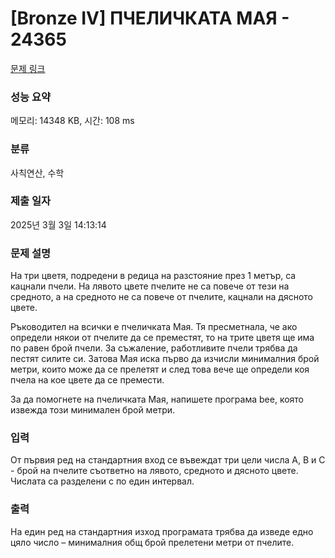 # [Bronze IV] ПЧЕЛИЧКАТА МАЯ - 24365 

[문제 링크](https://www.acmicpc.net/problem/24365) 

### 성능 요약

메모리: 14348 KB, 시간: 108 ms

### 분류

사칙연산, 수학

### 제출 일자

2025년 3월 3일 14:13:14

### 문제 설명

<p>На три цветя, подредени в редица на разстояние през 1 метър, са кацнали пчели. На лявото цвете пчелите не са повече от тези на средното, а на средното не са повече от пчелите, кацнали на дясното цвете.</p>

<p>Ръководител на всички е пчеличката Мая. Тя пресметнала, че ако определи някои от пчелите да се преместят, то на трите цветя ще има по равен брой пчели. За съжаление, работливите пчели трябва да пестят силите си. Затова Мая иска първо да изчисли минималния брой метри, които може да се прелетят и след това вече ще определи коя пчела на кое цвете да се премести.</p>

<p>За да помогнете на пчеличката Мая, напишете програма bee, която извежда този минимален брой метри.</p>

### 입력 

 <p>От първия ред на стандартния вход се въвеждат три цели числа А, В и C - брой на пчелите съответно на лявото, средното и дясното цвете. Числата са разделени с по един интервал.</p>

### 출력 

 <p>На един ред на стандартния изход програмата трябва да изведе едно цяло число – минималния общ брой прелетени метри от пчелите.</p>

